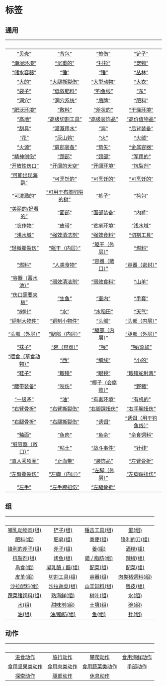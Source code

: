# 标签  
## 通用  
<br>  |  <br>  |  <br>  |  <br>  
 :----:    |   :----:    |   :----:    |   :----:    
[“贝壳”](tag_Seashell.md)  |  [“背包”](tag_Backpack.md)  |  [“擦伤”](eTag_WAbrasion.md)  |  [“铲子”](tag_Shovel.md)  
[“潮湿环境”](tag_EnvHumid.md)  |  [“沉重的”](tag_Heavy.md)  |  [“衬衫”](eTag_Shirt.md)  |  [“宠物”](eTag_Pet.md)  
[“储水容器”](tag_WaterContainer.md)  |  [“锤”](tag_Axe.md)  |  [“锤”](tag_Hammer.md)  |  [“丛林”](tag_Jungle.md)  
[“大的”](tag_Large.md)  |  [“大腿撕裂伤”](eTag_WLegLacerationL.md)  |  [“大型动物”](tag_LargeAnimal.md)  |  [“大衣”](eTag_Coat.md)  
[“袋子”](tag_Bag.md)  |  [“低效肥料”](tag_FertilizerWeak.md)  |  [“钓鱼线”](tag_FishingLine.md)  |  [“东”](tag_East.md)  
[“洞穴”](tag_Cave.md)  |  [“洞穴系统”](tag_EnvCaveSystem.md)  |  [“盾牌”](eTag_Shield.md)  |  [“肥料”](tag_Fertilizer.md)  
[“肥沃环境”](tag_EnvFertile.md)  |  [“敷料”](tag_Dressing.md)  |  [“斧状的”](tag_AxeAdv.md)  |  [“干燥环境”](tag_EnvDry.md)  
[“高地”](tag_Highland.md)  |  [“高级切割工具”](tag_CutterAdv.md)  |  [“高级装饰品”](tag_DecorationAdv.md)  |  [“高价值物品”](tag_Valuable.md)  
[“刮具”](tag_Scraper.md)  |  [“灌溉用水”](tag_WaterFresh.md)  |  [“海”](tag_Sea.md)  |  [“后背装备”](eTag_Backpack.md)  
[“花”](tag_Flower.md)  |  [“灰山鹑”](tag_Partridge.md)  |  [“火”](tag_Fire.md)  |  [“火绒”](tag_Tinder.md)  
[“火源”](tag_FireSource.md)  |  [“肩部装备”](eTag_Shoulder.md)  |  [“箭矢”](tag_Arrow.md)  |  [“金属容器”](tag_ContainerMetal.md)  
[“精神创伤”](eTag_WSpiritual.md)  |  [“颈部”](eTag_Neck.md)  |  [“颈部”](tag_Neck.md)  |  [“军用的”](tag_Military.md)  
[“开放性伤口”](tag_OpenWound.md)  |  [“开阔的天空”](tag_OpenSky.md)  |  [“开阔环境”](tag_EnvOpen.md)  |  [“抗裂剂”](tag_Temper.md)  
[“可能出现海鸥”](tag_Coastal.md)  |  [“可烹饪的”](tag_Cookable.md)  |  [“可烹饪的”](tag_MealCoconutShell.md)  |  [“可烹饪的”](tag_MealCookingpot.md)  
[“可泼溅的”](tag_Spillable.md)  |  [“可用于布置陷阱的树”](tag_SnareCompatible.md)  |  [“裤子”](eTag_Pants.md)  |  [“挎包”](tag_Satchel.md)  
[“美丽的/好看的”](tag_Pretty.md)  |  [“面部”](tag_Mask.md)  |  [“面部装备”](eTag_Mask.md)  |  [“内裤”](eTag_Underwear.md)  
[“农作物”](tag_Crop.md)  |  [“皮带”](tag_Belt.md)  |  [“贫瘠环境”](tag_EnvInfertile.md)  |  [“浅水域”](tag_MonitorTerritory.md)  
[“浅水域”](tag_ShallowWater.md)  |  [“强效清洁剂”](tag_CleanerStrong.md)  |  [“强效食料”](tag_FeedRich.md)  |  [“切割工具”](tag_Cutter.md)  
[“轻微撕裂伤”](eTag_WMinorLaceration.md)  |  [“躯干（内层）”](tag_InnerTorso.md)  |  [“躯干（外层）”](tag_OuterTorso.md)  |  [“燃料”](tag_Fuel.md)  
[“燃料”](tag_Sticks.md)  |  [“人类食物”](tag_HumanFood.md)  |  [“容器（敞口）”](tag_ContainerOpen.md)  |  [“容器（密封）”](tag_ContainerSealed.md)  
[“容器（蓄水池）”](tag_ContainerReservoir.md)  |  [“弱效清洁剂”](tag_CleanerWeak.md)  |  [“弱效食料”](tag_FeedWeak.md)  |  [“山羊”](tag_Goat.md)  
[“伤口需要夹板”](tag_WoundSplint.md)  |  [“生鱼”](tag_RawFish.md)  |  [“室内”](tag_EnvIndoors.md)  |  [“手套”](eTag_Hands.md)  
[“树叶”](tag_Leaves.md)  |  [“水”](tag_WaterAny.md)  |  [“水稻田”](tag_Paddy.md)  |  [“天气”](tag_Weather.md)  
[“铜制大物件”](tag_CopperBig.md)  |  [“铜制小物件”](tag_CopperSmall.md)  |  [“头部”](eTag_Head.md)  |  [“头部（内层）”](tag_InnerHead.md)  
[“头部（外层）”](tag_OuterHead.md)  |  [“腿部（内层）”](tag_Clothing.md)  |  [“腿部（内层）”](tag_InnerLegs.md)  |  [“腿部（外层）”](tag_OuterLegs.md)  
[“袜子”](eTag_Socks.md)  |  [“碗（容器）”](tag_ContainerBowl.md)  |  [“喂”](tag_Meat.md)  |  [“喂/添加”](tag_Feed.md)  
[“喂食（草食动物）”](tag_FeedHerb.md)  |  [“西”](tag_West.md)  |  [“细线”](tag_Cord.md)  |  [“小的”](tag_Tiny.md)  
[“鞋子”](eTag_Shoes.md)  |  [“眼镜”](eTag_Glasses.md)  |  [“眼镜”](tag_Glasses.md)  |  [“眼镜蛇射毒”](eTag_WCobraSpit.md)  
[“腰带装备”](eTag_Belt.md)  |  [“咬伤”](eTag_WBite.md)  |  [“椰子（会腐败）”](tag_CoconutSpoilable.md)  |  [“野猪”](tag_Boar.md)  
[“一级矛”](tag_Spear.md)  |  [“油”](tag_Oil.md)  |  [“有毒环境”](tag_EnvToxic.md)  |  [“有机的”](tag_Organic.md)  
[“右臂骨折”](eTag_WArmFractureR.md)  |  [“右臂撕裂伤”](eTag_WArmLacerationR.md)  |  [“右脚踝扭伤”](eTag_WLegSprainedR.md)  |  [“右手腕扭伤”](eTag_WArmSprainedR.md)  
[“右腿骨折”](eTag_WLegFractureR.md)  |  [“右腿撕裂伤”](eTag_WLegLacerationR.md)  |  [“诱饵”](tag_Bait.md)  |  [“诱饵（用于钓鱼线）”](tag_FishingLineBait.md)  
[“釉面”](tag_Glazed.md)  |  [“鱼肉”](tag_Fish.md)  |  [“鱼杂”](tag_FishScrap.md)  |  [“杂食饲料”](tag_FeedOmnivorous.md)  
[“脏容器（敞口）”](tag_ContainerDirty.md)  |  [“粘土”](tag_Clay.md)  |  [“战斗事件”](tag_FightEvent.md)  |  [“针线”](tag_ThreadedNeedle.md)  
[“真人秀项圈”](eTag_CollarTV.md)  |  [“止血带”](tag_Tourniquet.md)  |  [“装饰品”](tag_Decoration.md)  |  [“左臂骨折”](eTag_WArmFractureL.md)  
[“左臂撕裂伤”](eTag_WArmLacerationL.md)  |  [“左脚（内层）”](tag_InnerFeet.md)  |  [“左脚（外层）”](tag_OuterFeet.md)  |  [“左脚踝扭伤”](eTag_WLegSprainedL.md)  
[“左手”](tag_Hands.md)  |  [“左手腕扭伤”](eTag_WArmSprainedL.md)  |  [“左腿骨折”](eTag_WLegFractureL.md)  |    
## 组  
<br>  |  <br>  |  <br>  |  <br>  
 :----:    |   :----:    |   :----:    |   :----:    
[哺乳动物肉(组)](GpTag_MammalMeat.md)  |  [铲子(组)](GpTag_Shovel.md)  |  [锤击工具(组)](GpTag_Hammer.md)  |  [蛋(组)](GpTag_Egg.md)  
[肥料(组)](GpTag_Fertilizer.md)  |  [肥皂(组)](GpTag_Soap.md)  |  [粪便(组)](GpTag_Poop.md)  |  [锋利的刀(组)](GpTag_CutterAdv.md)  
[锋利的斧子(组)](GpTag_AxeAdv.md)  |  [斧子(组)](GpTag_Axe.md)  |  [姜(组)](GpTag_Ginger.md)  |  [酒精(组)](GpTag_Alcohol.md)  
[抗裂剂(组)](GpTag_Temper.md)  |  [烤鱼(组)](GpTag_FishCooked.md)  |  [蜡 / 脂肪(组)](GpTag_WaxFat.md)  |  [辣椒(组)](GpTag_Chilli.md)  
[鸟食(组)](GpTag_FeedBird.md)  |  [凝乳酶 / 醋(组)](GpTag_RennetLike.md)  |  [配菜(组)](GpTag_Filler.md)  |  [配菜(组)](GpTag_SideFood.md)  
[皮革(组)](GpTag_Leather.md)  |  [切割工具(组)](GpTag_Cutter.md)  |  [容器(组)](GpTag_Containers.md)  |  [肉类猪饲料(组)](GpTag_FeedBoarProtein.md)  
[沙拉配料(组)](GpTag_SaladToppings.md)  |  [沙拉蔬菜(组)](GpTag_SaladGreens.md)  |  [山羊饲料(组)](GpTag_FeedGoat.md)  |  [兽皮(组)](GpTag_Hide.md)  
[蔬菜猪饲料(组)](GpTag_FeedBoarVeggies.md)  |  [熟海鲜(组)](GpTag_Seafood.md)  |  [树叶(组)](GpTag_Leaves.md)  |  [水(组)](GpTag_WaterFresh.md)  
[水(组)](GpTag_WaterAny.md)  |  [甜味剂(组)](GpTag_Sweetener.md)  |  [土壤(组)](GpTag_Soil.md)  |  [碗(组)](GpTag_Bowl.md)  
[油(组)](GpTag_Oil.md)  |  [油/脂肪(组)](GpTag_OilFat.md)  |  [鱼(组)](GpTag_Fish.md)  |  [针(组)](GpTag_Needle.md)  
## 动作  
<br>  |  <br>  |  <br>  |  <br>  
 :----:    |   :----:    |   :----:    |   :----:    
[进食动作](EatingAction.md)  |  [旅行动作](TravelAction.md)  |  [攀爬动作](ClimbAction.md)  |  [食用海鲜动作](ShellfishAction.md)  
[食用坚果类动作](NutAction.md)  |  [食用肉类动作](CarnivorousAction.md)  |  [食用蔬菜类动作](VegetarianAction.md)  |  [手部动作](HandAction.md)  
[探索动作](SlipperyAction.md)  |  [腿部动作](LegAction.md)  |  [休息动作](SleepAction.md)  |    
